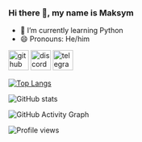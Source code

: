 ### Hi there 👋, my name is Maksym

- 🌱 I’m currently learning Python 
- 😄 Pronouns: He/him 


[<img src='https://cdn.jsdelivr.net/npm/simple-icons@3.0.1/icons/github.svg' alt='github' height='40'>](https://github.com/alexankinm)  [<img src='https://cdn.jsdelivr.net/npm/simple-icons@3.0.1/icons/discord.svg' alt='discord' height='40'>](https://discord.com/channels/@me/816419621237817394)  [<img src='https://cdn.jsdelivr.net/npm/simple-icons@3.0.1/icons/telegram.svg' alt='telegram' height='40'>](https://t.me/AlexanMaks)  

[![Top Langs](https://github-readme-stats.vercel.app/api/top-langs/?username=alexankinm)](https://github.com/anuraghazra/github-readme-stats)

![GitHub stats](https://github-readme-stats.vercel.app/api?username=alexankinm&show_icons=true)  

![GitHub Activity Graph](https://activity-graph.herokuapp.com/graph?username=alexankinm)  

![Profile views](https://gpvc.arturio.dev/alexankinm)  
